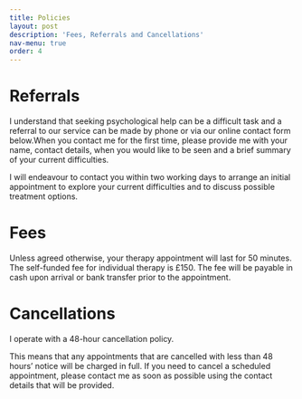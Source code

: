 ```yaml
---
title: Policies
layout: post
description: 'Fees, Referrals and Cancellations'
nav-menu: true
order: 4
---
```


# Referrals

I understand that seeking psychological help can be a difficult task and a referral to our service can be made by phone or via our online contact form below.When you contact me for the first time, please provide me with your name, contact details, when you would like to be seen and a brief summary of your current difficulties.

I will endeavour to contact you within two working days to arrange an initial appointment to explore your current difficulties and to discuss possible treatment options.

# Fees

Unless agreed otherwise, your therapy appointment will last for 50 minutes. The self-funded fee for individual therapy is £150. The fee will be payable in cash upon arrival or bank transfer prior to the appointment.

# Cancellations

I operate with a 48-hour cancellation policy.

This means that any appointments that are cancelled with less than 48 hours’ notice will be charged in full. If you need to cancel a scheduled appointment, please contact me as soon as possible using the contact details that will be provided. 
